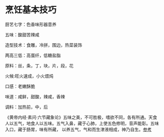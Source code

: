 # 烹饪基本技巧

厨艺七字：色香味形器意养

五味：酸甜苦辣咸

造型技术：食雕，冷拼，围边，热菜装饰

两高三低：高蛋纤，低糖盐脂

原料：丝，条，丁，块，片，段，花

火候:旺火速成，小火煨炖

口感：老嫩酥脆

味道：咸鲜，甜酸，辣咸，香辣

调料：加热前，中，后

《黄帝内经·素问·六节藏象论》五味之美，不可胜极，嗜欲不同，各有所通。天食人以五气，地食人以五味。五气入鼻，藏于心肺，上使五色修明，音声能彰。五味入口，藏于肠胃，味有所藏，
以养五气，气和而生津液相成，神乃自生。[参考](https://ctext.org/huangdi-neijing/liu-jie-cang-xiang-lun/zhs)